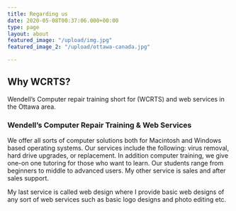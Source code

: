 ```yaml
---
title: Regarding us
date: 2020-05-08T00:37:06.000+00:00
type: page
layout: about
featured_image: "/upload/img.jpg"
featured_image_2: "/upload/ottawa-canada.jpg"

---
```

## **Why WCRTS?**

Wendell’s Computer repair training  short for (WCRTS) and web services in the Ottawa area.

### **Wendell’s** **Computer** **Repair** **Training** **&** **Web Services**

We offer all sorts of computer solutions both for Macintosh and Windows based operating systems. Our services include the following: virus removal, hard drive upgrades, or replacement. In addition  computer training, we give one-on one tutoring for those who want to learn. Our students range from beginners to middle to advanced users. My other service is sales and after sales support.

My last service is called web design where I provide basic web designs of any sort of web services such as basic logo designs and photo editing etc.